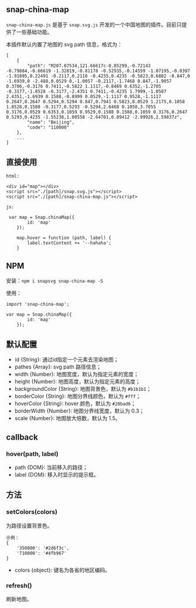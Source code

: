 ## snap-china-map

 `snap-china-map.js` 是基于 `snap.svg.js` 开发的一个中国地图的插件。目前只提供了一些基础功能。
 
 本插件默认内置了地图的 svg path 信息，格式为：
 
    [
        {
            "path": "M207.07534,121.66617c-0.85299,-0.72143 -0.79884,-0.66619 -1.32819,-0.81178 -0.52935,-0.14559 -1.07195,-0.0397 -1.91895,0.22491 -0.2117,0.2118 -0.4235,0.4235 -0.5823,0.6882 -0.847,0 -1.6939,0 -2.488,0.0529 0,-1.0057 -0.2117,-1.7468 0.847,-1.9057 0.3706,-0.3176 0.7411,-0.5822 1.1117,-0.8469 0.6352,-1.2705 -0.3177,-1.8528 -0.3177,-2.4351 0.7411,-0.4235 1.7999,-1.0587 2.4351,-1.6939 0.1588,-0.8999 0.0529,-1.1117 0.9528,-1.1117 0.2647,0.2647 0.5294,0.5294 0.847,0.7941 0.5823,0.0529 1.2175,0.1058 1.8528,0.1588 -0.3177,0.5293 -0.5294,2.6468 0.1058,3.7055 0.3176,0.0529 0.6353,0.1059 0.9529,0.1588 0.1588,0.1059 0.3176,0.2647 0.5293,0.4235 -1.55238,1.00558 -2.64701,0.89412 -2.99926,2.59837z",
            "name": "Beijing",
            "code": "110000"
        },
        ...
    ]
    
## 直接使用
    
    html:
    
    <div id="map"></div>
    <script src="./[path]/snap.svg.js"></script>
    <script src="./[path]/snap-china-map.js"></script>
    
    js:
    
     var map = Snap.chinaMap({
            id: 'map'
        });

        map.hover = function (path, label) {
            label.textContent += '--hahaha';
        }

## NPM

安装：`npm i snapsvg snap-china-map -S`

使用：

    import 'snap-china-map';

    var map = Snap.chinaMap({
            id: 'map'
        });
    
## 默认配置

- id {String}: 通过id指定一个元素去渲染地图；
- pathes {Array}: svg path 路径信息；
- width {Number}: 地图宽度，默认为指定元素的宽度；
- height {Number}: 地图高度，默认为指定元素的高度；
- backgroundColor {String}: 地图背景色，默认为 `#b1b1b1`；
- borderColor {String}: 地图分界线颜色，默认为 `#fff`；
- hoverColor {String}: hover 颜色，默认为 `#20bad6`；
- borderWidth {Number}: 地图分界线宽度，默认为 0.3；
- scale {Number}: 地图放大倍数，默认为 1.5。
 
## callback

### hover(path, label)

- path {DOM}: 当前移入的路径；
- label {DOM}: 移入时显示的提示框。

## 方法

### setColors(colors)

为路径设置背景色。

    示例：
    {
        '350000': '#2d6f3c',
        '710000': '#4fb967'
    }

- colors {object}: 键名为各省的地区编码。

### refresh()

刷新地图。

